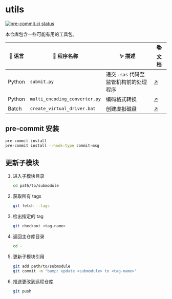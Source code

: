 # utils

[![pre-commit.ci status](https://results.pre-commit.ci/badge/github/smjc-org/utils/main.svg)](https://results.pre-commit.ci/latest/github/smjc-org/utils/main)

本仓库包含一些可能有用的工具包。

| 🎯 语言 | 🧩 程序名称                   | ✨ 描述                                | 📚 文档                                                         |
| ------- | ----------------------------- | -------------------------------------- | --------------------------------------------------------------- |
| Python  | `submit.py`                   | 递交 `.sas` 代码至监管机构前的处理程序 | [↗️](https://github.com/smjc-org/py-submit/blob/main/README.md) |
| Python  | `multi_encoding_converter.py` | 编码格式转换                           | [↗️](python/multi_encoding_converter/README.md)                 |
| Batch   | `create_virtual_driver.bat`   | 创建虚拟磁盘                           | [↗️](batch/create_virtual_driver/README.md)                     |

## pre-commit 安装

```bash
pre-commit install
pre-commit install --hook-type commit-msg
```

## 更新子模块

1. 进入子模块目录

   ```bash
   cd path/to/submodule
   ```

2. 获取所有 tags

   ```bash
   git fetch --tags
   ```

3. 检出指定的 tag

   ```bash
   git checkout <tag-name>
   ```

4. 返回主仓库目录

   ```bash
   cd -
   ```

5. 更新子模块引用

   ```bash
   git add path/to/submodule
   git commit -m "bump: update <submodule> to <tag-name>"
   ```

6. 推送更改到远程仓库

   ```bash
   git push
   ```
